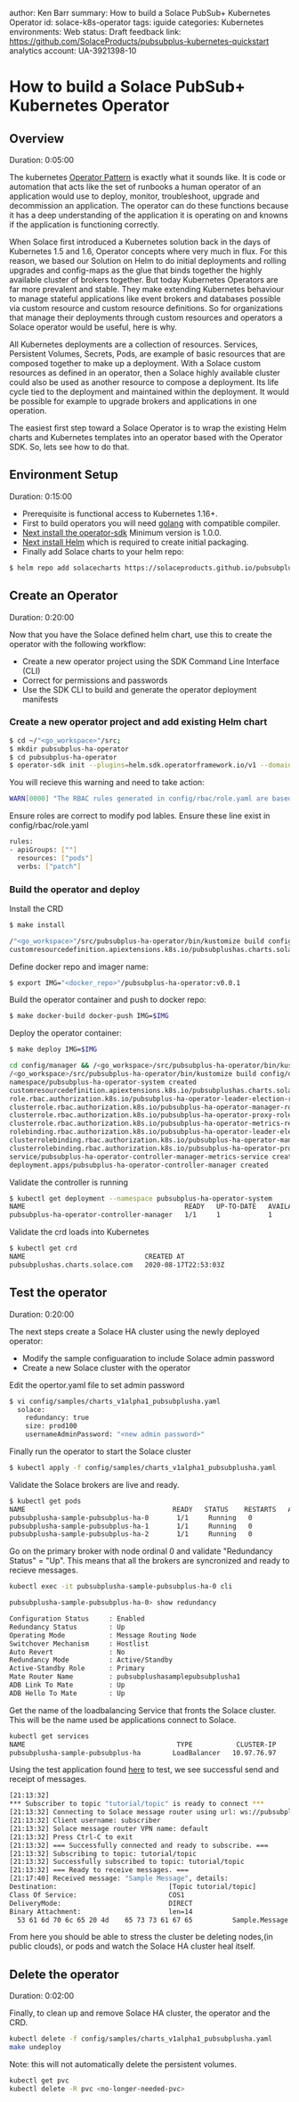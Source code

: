 author: Ken Barr
summary: How to build a Solace PubSub+ Kubernetes Operator
id: solace-k8s-operator
tags: iguide
categories: Kubernetes
environments: Web
status: Draft
feedback link: https://github.com/SolaceProducts/pubsubplus-kubernetes-quickstart
analytics account: UA-3921398-10

# How to build a Solace PubSub+ Kubernetes Operator

## Overview

Duration: 0:05:00

The kubernetes [Operator Pattern](https://kubernetes.io/docs/concepts/extend-kubernetes/operator) is exactly what it sounds like.  It is code or automation that acts like the set of runbooks a human operator of an application would use to deploy, monitor, troubleshoot, upgrade and decommission an application.  The operator can do these functions because it has a deep understanding of the application it is operating on and knowns if the application is functioning correctly.

When Solace first introduced a Kubernetes solution back in the days of Kubernetes 1.5 and 1.6, Operator concepts where very much in flux.  For this reason, we based our Solution on Helm to do initial deployments and rolling upgrades and config-maps as the glue that binds together the highly available cluster of brokers together. But today Kubernetes Operators are far more prevalent and stable.  They make extending Kubernetes behaviour to manage stateful applications like event brokers and databases possible via custom resource and custom resource definitions. So for organizations that manage their deployments through custom resources and operators a Solace operator would be useful, here is why.  

All Kubernetes deployments are a collection of resources. Services, Persistent Volumes, Secrets, Pods, are example of basic resources that are composed together to make up a deployment.  With a Solace custom resources as defined in an operator, then a Solace highly available cluster could also be used as another resource to compose a deployment.  Its life cycle tied to the deployment and maintained within the deployment.  It would be possible for example to upgrade brokers and applications in one operation.

The easiest first step toward a Solace Operator is to wrap the existing Helm charts and Kubernetes templates into an operator based with the Operator SDK.  So, lets see how to do that.

## Environment Setup

Duration: 0:15:00

* Prerequisite is functional access to Kubernetes 1.16+.
* First to build operators you will need [golang](https://golang.org/doc/install) with compatible compiler.
* [Next install the operator-sdk](https://sdk.operatorframework.io/docs/installation/install-operator-sdk/) Minimum version is 1.0.0.
* [Next install Helm](https://helm.sh/docs/intro/install/) which is required to create initial packaging.
* Finally add Solace charts to your helm repo:

``` sh
$ helm repo add solacecharts https://solaceproducts.github.io/pubsubplus-kubernetes-quickstart/helm-charts
```

## Create an Operator

Duration: 0:20:00

Now that you have the Solace defined helm chart, use this to create the operator with the following workflow:

* Create a new operator project using the SDK Command Line Interface (CLI)
* Correct for permissions and passwords
* Use the SDK CLI to build and generate the operator deployment manifests

### Create a new operator project and add existing Helm chart

``` sh
$ cd ~/"<go_workspace>"/src;
$ mkdir pubsubplus-ha-operator
$ cd pubsubplus-ha-operator
$ operator-sdk init --plugins=helm.sdk.operatorframework.io/v1 --domain=solace.com --helm-chart=solacecharts/pubsubplus-ha
```

You will recieve this warning and need to take action:

``` sh
WARN[0000] "The RBAC rules generated in config/rbac/role.yaml are based on the chart's default manifest. Some rules may be missing for resources that are only enabled with custom values, and some existing rules may be overly broad. Double check the rules generated in config/rbac/role.yaml to ensure they meet the operator's permission requirements."
```

Ensure roles are correct to modify pod lables.  Ensure these line exist in config/rbac/role.yaml

``` sh
rules:
- apiGroups: [""]
  resources: ["pods"]
  verbs: ["patch"]
```

### Build the operator and deploy

Install the CRD

``` sh
$ make install

/"<go_workspace>"/src/pubsubplus-ha-operator/bin/kustomize build config/crd | kubectl apply -f -
customresourcedefinition.apiextensions.k8s.io/pubsubplushas.charts.solace.com created
```

Define docker repo and imager name:

``` sh
$ export IMG="<docker_repo>"/pubsubplus-ha-operator:v0.0.1
```

Build the operator container and push to docker repo:

``` sh
$ make docker-build docker-push IMG=$IMG
```

Deploy the operator container:

``` sh
$ make deploy IMG=$IMG

cd config/manager && /<go_workspace>/src/pubsubplus-ha-operator/bin/kustomize edit set image controller=<docker_repo>/pubsubplus-ha-operator:v0.0.1
/<go_workspace>/src/pubsubplus-ha-operator/bin/kustomize build config/default | kubectl apply -f -
namespace/pubsubplus-ha-operator-system created
customresourcedefinition.apiextensions.k8s.io/pubsubplushas.charts.solace.com unchanged
role.rbac.authorization.k8s.io/pubsubplus-ha-operator-leader-election-role created
clusterrole.rbac.authorization.k8s.io/pubsubplus-ha-operator-manager-role created
clusterrole.rbac.authorization.k8s.io/pubsubplus-ha-operator-proxy-role created
clusterrole.rbac.authorization.k8s.io/pubsubplus-ha-operator-metrics-reader created
rolebinding.rbac.authorization.k8s.io/pubsubplus-ha-operator-leader-election-rolebinding created
clusterrolebinding.rbac.authorization.k8s.io/pubsubplus-ha-operator-manager-rolebinding created
clusterrolebinding.rbac.authorization.k8s.io/pubsubplus-ha-operator-proxy-rolebinding created
service/pubsubplus-ha-operator-controller-manager-metrics-service created
deployment.apps/pubsubplus-ha-operator-controller-manager created
```

Validate the controller is running

``` sh
$ kubectl get deployment --namespace pubsubplus-ha-operator-system
NAME                                        READY   UP-TO-DATE   AVAILABLE   AGE
pubsubplus-ha-operator-controller-manager   1/1     1            1           2m50s
```

Validate the crd loads into Kubernetes

``` sh
$ kubectl get crd
NAME                              CREATED AT
pubsubplushas.charts.solace.com   2020-08-17T22:53:03Z
```

## Test the operator

Duration: 0:20:00

The next steps create a Solace HA cluster using the newly deployed operator:

* Modify the sample configuaration to include Solace admin password
* Create a new Solace cluster with the operator

Edit the opertor.yaml file to set admin password

``` sh
$ vi config/samples/charts_v1alpha1_pubsubplusha.yaml
  solace:
    redundancy: true
    size: prod100
    usernameAdminPassword: "<new admin password>"
```

Finally run the operator to start the Solace cluster

``` sh
$ kubectl apply -f config/samples/charts_v1alpha1_pubsubplusha.yaml
```

Validate the Solace brokers are live and ready.

``` sh
$ kubectl get pods
NAME                                     READY   STATUS    RESTARTS   AGE
pubsubplusha-sample-pubsubplus-ha-0       1/1     Running   0          96s
pubsubplusha-sample-pubsubplus-ha-1       1/1     Running   0          96s
pubsubplusha-sample-pubsubplus-ha-2       1/1     Running   0          95s
```

Go on the primary broker with node ordinal 0 and validate "Redundancy Status" = "Up".  This means that all the brokers are syncronized and ready to recieve messages.

``` sh
kubectl exec -it pubsubplusha-sample-pubsubplus-ha-0 cli

pubsubplusha-sample-pubsubplus-ha-0> show redundancy

Configuration Status     : Enabled
Redundancy Status        : Up
Operating Mode           : Message Routing Node
Switchover Mechanism     : Hostlist
Auto Revert              : No
Redundancy Mode          : Active/Standby
Active-Standby Role      : Primary
Mate Router Name         : pubsubplushasamplepubsubplusha1
ADB Link To Mate         : Up
ADB Hello To Mate        : Up
```

Get the name of the loadbalancing Service that fronts the Solace cluster.  This will be the name used be applications connect to Solace.

``` sh
kubectl get services
NAME                                      TYPE           CLUSTER-IP      EXTERNAL-IP   PORT(S)                                                                                                                                                                   AGE
pubsubplusha-sample-pubsubplus-ha        LoadBalancer   10.97.76.97     <pending>     2222:31348/TCP,8080:31717/TCP,1943:32170/TCP,55555:32597/TCP,55003:30106/TCP,55443:32318/TCP,8008:31054/TCP,1443:32713/TCP,5672:32610/TCP,1883:30046/TCP,9000:31317/TCP   5m4s
```

Using the test application found [here](https://github.com/KenBarr/solace-node-sample) to test, we see successful send and receipt of messages.

``` sh
[21:13:32]
*** Subscriber to topic "tutorial/topic" is ready to connect ***
[21:13:32] Connecting to Solace message router using url: ws://pubsubplusha-sample-pubsubplus-ha:8008
[21:13:32] Client username: subscriber
[21:13:32] Solace message router VPN name: default
[21:13:32] Press Ctrl-C to exit
[21:13:32] === Successfully connected and ready to subscribe. ===
[21:13:32] Subscribing to topic: tutorial/topic
[21:13:32] Successfully subscribed to topic: tutorial/topic
[21:13:32] === Ready to receive messages. ===
[21:17:40] Received message: "Sample Message", details:
Destination:                            [Topic tutorial/topic]
Class Of Service:                       COS1
DeliveryMode:                           DIRECT
Binary Attachment:                      len=14
  53 61 6d 70 6c 65 20 4d    65 73 73 61 67 65          Sample.Message
```

From here you should be able to stress the cluster be deleting nodes,(in public clouds), or pods and watch the Solace HA cluster heal itself.

## Delete the operator

Duration: 0:02:00

Finally, to clean up and remove Solace HA cluster, the operator and the CRD.

``` sh
kubectl delete -f config/samples/charts_v1alpha1_pubsubplusha.yaml
make undeploy

```

Note: this will not automatically delete the persistent volumes.

``` sh
kubectl get pvc
kubectl delete -R pvc <no-longer-needed-pvc>
```
